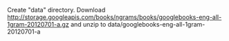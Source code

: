 Create "data" directory. Download http://storage.googleapis.com/books/ngrams/books/googlebooks-eng-all-1gram-20120701-a.gz and unzip to data/googlebooks-eng-all-1gram-20120701-a
